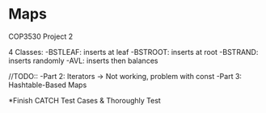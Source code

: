 # Maps
COP3530 Project 2

4 Classes:
-BSTLEAF: inserts at leaf
-BSTROOT: inserts at root
-BSTRAND: inserts randomly
-AVL: inserts then balances

//TODO::
-Part 2: Iterators -> Not working, problem with const
-Part 3: Hashtable-Based Maps

*Finish CATCH Test Cases & Thoroughly Test
